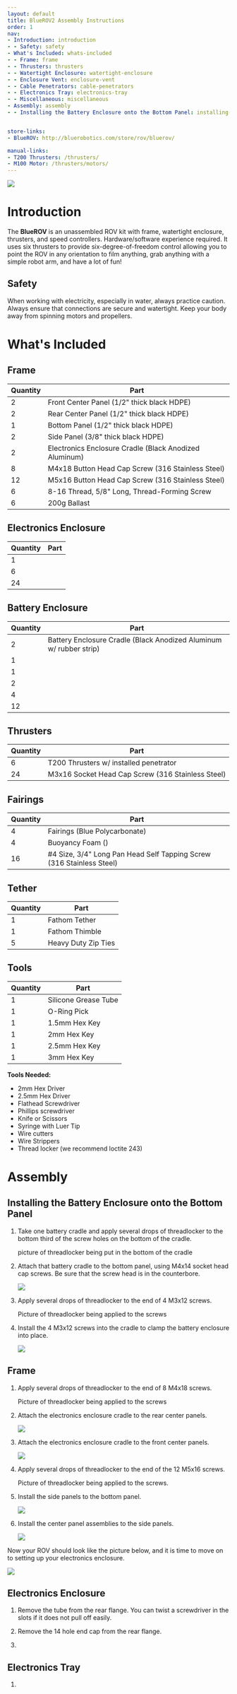 ```yaml
---
layout: default
title: BlueROV2 Assembly Instructions
order: 1
nav:
- Introduction: introduction
- - Safety: safety
- What's Included: whats-included
- - Frame: frame
- - Thrusters: thrusters
- - Watertight Enclosure: watertight-enclosure
- - Enclosure Vent: enclosure-vent
- - Cable Penetrators: cable-penetrators
- - Electronics Tray: electronics-tray
- - Miscellaneous: miscellaneous
- Assembly: assembly
- - Installing the Battery Enclosure onto the Bottom Panel: installing-the-battery-enclosure-onto-the-bottom-panel


store-links:
- BlueROV: http://bluerobotics.com/store/rov/bluerov/

manual-links:
- T200 Thrusters: /thrusters/
- M100 Motor: /thrusters/motors/
---
```


<img src="/assets/images/tutorials/bluerov-manual/michal-rov-banner.png" class="img-responsive" style="max-width:900px" />

# Introduction

The **BlueROV** is an unassembled ROV kit with frame, watertight enclosure, thrusters, and speed controllers. Hardware/software experience required. It uses six thrusters to provide six-degree-of-freedom control allowing you to point the ROV in any orientation to film anything, grab anything with a simple robot arm, and have a lot of fun! 

## Safety 

<i class="fa fa-exclamation-triangle fa-fw fa-2x text-warning"></i> When working with electricity, especially in water, always practice caution. Always ensure that connections are secure and watertight. Keep your body away from spinning motors and propellers.

# What's Included

## Frame

Quantity      | Part
------------- | --------------------------------------------------------
2             | Front Center Panel (1/2" thick black HDPE)                       
2             | Rear Center Panel (1/2" thick black HDPE)                       
1             | Bottom Panel (1/2" thick black HDPE)                         
2             | Side Panel (3/8" thick black HDPE)                       
2             | Electronics Enclosure Cradle (Black Anodized Aluminum)  
8 			  | M4x18 Button Head Cap Screw (316 Stainless Steel)                    
12            | M5x16 Button Head Cap Screw (316 Stainless Steel)             
6             | 8-16 Thread, 5/8" Long, Thread-Forming Screw                                          
6             | 200g Ballast 

## Electronics Enclosure                                                         

Quantity      | Part
------------- | --------------------------------------------------------
1             |                                           
6             |                                           
24            |                     

## Battery Enclosure

Quantity      | Part
------------- | --------------------------------------------------------
2             | Battery Enclosure Cradle (Black Anodized Aluminum w/ rubber strip)          
1             |                              
1             |          
2             |                             
4             |                                      
12            |                            

## Thrusters

Quantity      | Part
------------- | --------------------------------------------------------
6   		  | T200 Thrusters w/ installed penetrator
24            | M3x16 Socket Head Cap Screw (316 Stainless Steel)                                  

## Fairings

Quantity      | Part
------------- | --------------------------------------------------------
4             | Fairings (Blue Polycarbonate)                    
4             | Buoyancy Foam ()                        
16            | #4 Size, 3/4" Long Pan Head Self Tapping Screw (316 Stainless Steel)                                   

## Tether

Quantity      | Part
------------- | --------------------------------------------------------
1             | Fathom Tether                               
1             | Fathom Thimble                          
5             | Heavy Duty Zip Ties               
 
## Tools                                                      

Quantity      | Part
------------- | --------------------------------------------------------
1             | Silicone Grease Tube 
1             | O-Ring Pick   
1             | 1.5mm Hex Key
1             | 2mm Hex Key
1             | 2.5mm Hex Key
1			  | 3mm Hex Key                  

**Tools Needed:**

* 2mm Hex Driver
* 2.5mm Hex Driver
* Flathead Screwdriver
* Phillips screwdriver
* Knife or Scissors
* Syringe with Luer Tip
* Wire cutters
* Wire Strippers
* Thread locker (we recommend loctite 243)

# Assembly

## Installing the Battery Enclosure onto the Bottom Panel

1. Take one battery cradle and apply several drops of threadlocker to the bottom third of the screw holes on the bottom of the cradle. 

	picture of threadlocker being put in the bottom of the cradle

2. Attach that battery cradle to the bottom panel, using M4x14 socket head cap screws. Be sure that the screw head is in the counterbore. 

	<img src="cad/brov-assembly-step1-annotated.png" class="img-responsive" style="max-width:700px" />

3. Apply several drops of threadlocker to the end of 4 M3x12 screws.

	Picture of threadlocker being applied to the screws

4. Install the 4 M3x12 screws into the cradle to clamp the battery enclosure into place.

	<img src="cad/brov-assembly-step2-annotated.png" class="img-responsive" style="max-width:700px" />
	
## Frame

1. Apply several drops of threadlocker to the end of 8 M4x18 screws.

	Picture of threadlocker being applied to the screws
	
2. Attach the electronics enclosure cradle to the rear center panels. 

	<img src="cad/brov-assembly-step3-annotated.png" class="img-responsive" style="max-width:700px" />
	
3. Attach the electronics enclosure cradle to the front center panels.

	<img src="cad/brov-assembly-step4-annotated.png" class="img-responsive" style="max-width:700px" />
	
4. Apply several drops of threadlocker to the end of the 12 M5x16 screws.

	Picture of threadlocker being applied to the screws.

5. Install the side panels to the bottom panel.

	<img src="cad/brov-assembly-step5-annotated.png" class="img-responsive" style="max-width:700px" />
	
6. Install the center panel assemblies to the side panels.

	<img src="cad/brov-assembly-step6-annotated.png" class="img-responsive" style="max-width:700px" />
	
Now your ROV should look like the picture below, and it is time to move on to setting up your electronics enclosure.

<img src="cad/brov-assembly-step7.png" class="img-responsive" style="max-width:700px" />
	
## Electronics Enclosure

1. Remove the tube from the rear flange. You can twist a screwdriver in the slots if it does not pull off easily.

2. Remove the 14 hole end cap from the rear flange. 

3. 

## Electronics Tray

1. 







